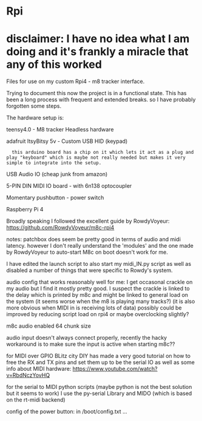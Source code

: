 # Rpi
# disclaimer: I have no idea what I am doing and it's frankly a miracle that any of this worked
Files for use on my custom Rpi4 - m8 tracker interface.

Trying to document this now the project is in a functional state.
This has been a long process with frequent and extended breaks. so I have probably forgotten some steps.

The hardware setup is:

teensy4.0                              -  M8 tracker Headless hardware

adafruit ItsyBitsy 5v                  - Custom USB HID (keypad)

      this arduino board has a chip on it which lets it act as a plug and play "keyboard" which is maybe not really needed but makes it very simple to integrate into the setup.
      
USB Audio IO  (cheap junk from amazon)

5-PIN DIN MIDI IO board                - with 6n138 optocoupler

Momentary pushbutton                   - power switch

Raspberry Pi 4


Broadly speaking I followed the excellent guide by RowdyVoyeur: 
  https://github.com/RowdyVoyeur/m8c-rpi4

  notes:
  patchbox does seem be pretty good in terms of audio and midi latency.
    however I don't really understand the 'modules' and the one made by RowdyVoyeur to auto-start M8c on boot doesn't work for me.

  I have edited the launch script to also start my midi_IN.py script as well as disabled a number of things that were specific to Rowdy's system.  
  
  audio config that works reasonably well for me:
    I get occasonal crackle on my audio but I find it mostly pretty good.
    I suspect the crackle is linked to the delay which is printed by m8c and might be linked to general load on the system (it seems worse when the m8 is playing many tracks?)
          (it is also more obvious when MIDI in is receiving lots of data)
          possibly could be improved by reducing script load on rpi4 or maybe overclocking slightly?

   m8c audio enabled
   64 chunk size

   audio input doesn't always connect properly, recently the hacky workaround is to make sure the input is active when starting m8c?? 
   

for MIDI over GPIO BLitz city DIY has made a very good tutorial on how to free the RX and TX pins and set them up to be the serial IO as well as some info about MIDI hardware:
  https://www.youtube.com/watch?v=RbdNczYovHQ

for the serial to MIDI python scripts (maybe python is not the best solution but it seems to work) I use the py-serial Library and MIDO (which is based on the rt-midi backend)

config of the power button:
  in /boot/config.txt
  ...
  




